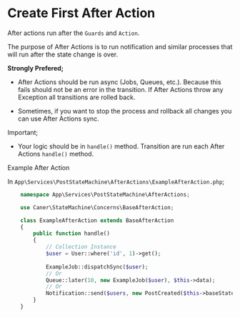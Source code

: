 
# Create First After Action
After actions run after the `Guards` and `Action`.

The purpose of After Actions is to run notification 
and similar processes that will run after the state 
change is over.

**Strongly Prefered;**
- After Actions should be run async (Jobs, Queues, etc.).
  Because this fails should not be an error in the transition.
  If After Actions throw any Exception all transitions are rolled back.
  
- Sometimes, if you want to stop the process and rollback all changes
  you can use After Actions sync.


Important;

- Your logic should be in `handle()` method.
  Transition are run each After Actions `handle()` method.
  
Example After Action

In `App\Services\PostStateMachine\AfterActions\ExampleAfterAction.php`;

```php
    namespace App\Services\PostStateMachine\AfterActions;

    use Caner\StateMachine\Concerns\BaseAfterAction;

    class ExampleAfterAction extends BaseAfterAction
    {
        public function handle()
        {
            // Collection Instance
            $user = User::where('id', 1)->get();
    
            ExampleJob::dispatchSync($user);
            // Or
            Queue::later(10, new ExampleJob($user), $this->data);
            // Or
            Notification::send($users, new PostCreated($this->baseStateMachine, $this->request, $this->data));
        }
    }
```
